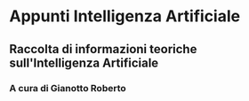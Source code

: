 # Appunti Intelligenza Artificiale

## Raccolta di informazioni teoriche sull'Intelligenza Artificiale

### A cura di Gianotto Roberto


